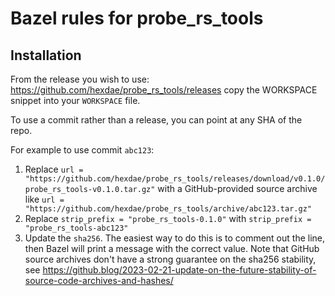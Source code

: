 # Bazel rules for probe_rs_tools

## Installation

From the release you wish to use:
<https://github.com/hexdae/probe_rs_tools/releases>
copy the WORKSPACE snippet into your `WORKSPACE` file.

To use a commit rather than a release, you can point at any SHA of the repo.

For example to use commit `abc123`:

1. Replace `url = "https://github.com/hexdae/probe_rs_tools/releases/download/v0.1.0/probe_rs_tools-v0.1.0.tar.gz"` with a GitHub-provided source archive like `url = "https://github.com/hexdae/probe_rs_tools/archive/abc123.tar.gz"`
1. Replace `strip_prefix = "probe_rs_tools-0.1.0"` with `strip_prefix = "probe_rs_tools-abc123"`
1. Update the `sha256`. The easiest way to do this is to comment out the line, then Bazel will
   print a message with the correct value. Note that GitHub source archives don't have a strong
   guarantee on the sha256 stability, see
   <https://github.blog/2023-02-21-update-on-the-future-stability-of-source-code-archives-and-hashes/>
